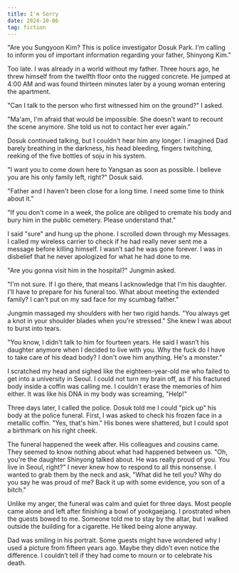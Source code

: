```yaml
---
title: I'm Sorry
date: 2024-10-06
tag: fiction
---
```


"Are you Sungyoon Kim? This is police investigator Dosuk Park. I'm calling to inform you of important information regarding your father, Shinyong Kim."

Too late. I was already in a world without my father. Three hours ago, he threw himself from the twelfth floor onto the rugged concrete. He jumped at 4:00 AM and was found thirteen minutes later by a young woman entering the apartment.

"Can I talk to the person who first witnessed him on the ground?" I asked.

"Ma'am, I'm afraid that would be impossible. She doesn't want to recount the scene anymore. She told us not to contact her ever again."

Dosuk continued talking, but I couldn't hear him any longer. I imagined Dad barely breathing in the darkness, his head bleeding, fingers twitching, reeking of the five bottles of soju in his system.

"I want you to come down here to Yangsan as soon as possible. I believe you are his only family left, right?" Dosuk said.

"Father and I haven't been close for a long time. I need some time to think about it."

"If you don't come in a week, the police are obliged to cremate his body and bury him in the public cemetery. Please understand that."

I said "sure" and hung up the phone. I scrolled down through my Messages. I called my wireless carrier to check if he had really never sent me a message before killing himself. I wasn’t sad he was gone forever. I was in disbelief that he never apologized for what he had done to me.

"Are you gonna visit him in the hospital?" Jungmin asked.

"I'm not sure. If I go there, that means I acknowledge that I'm his daughter. I'll have to prepare for his funeral too. What about meeting the extended family? I can't put on my sad face for my scumbag father."

Jungmin massaged my shoulders with her two rigid hands. "You always get a knot in your shoulder blades when you're stressed." She knew I was about to burst into tears.

"You know, I didn't talk to him for fourteen years. He said I wasn’t his daughter anymore when I decided to live with you. Why the fuck do I have to take care of his dead body? I don't owe him anything. He's a monster."

I scratched my head and sighed like the eighteen-year-old me who failed to get into a university in Seoul. I could not turn my brain off, as if his fractured body inside a coffin was calling me. I couldn't erase the memories of him either. It was like his DNA in my body was screaming, "Help!"

Three days later, I called the police. Dosuk told me I could "pick up" his body at the police funeral. First, I was asked to check his frozen face in a metallic coffin. "Yes, that's him." His bones were shattered, but I could spot a birthmark on his right cheek.

The funeral happened the week after. His colleagues and cousins came. They seemed to know nothing about what had happened between us. "Oh, you're the daughter Shinyong talked about. He was really proud of you. You live in Seoul, right?" I never knew how to respond to all this nonsense. I wanted to grab them by the neck and ask, "What did he tell you? Why do you say he was proud of me? Back it up with some evidence, you son of a bitch."

Unlike my anger, the funeral was calm and quiet for three days. Most people came alone and left after finishing a bowl of yookgaejang. I prostrated when the guests bowed to me. Someone told me to stay by the altar, but I walked outside the building for a cigarette. He liked being alone anyway.

Dad was smiling in his portrait. Some guests might have wondered why I used a picture from fifteen years ago. Maybe they didn’t even notice the difference. I couldn’t tell if they had come to mourn or to celebrate his death.